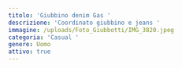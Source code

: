 ```yaml
---
titolo: 'Giubbino denim Gas '
descrizione: 'Coordinato giubbino e jeans '
immagine: /uploads/Foto_Giubbotti/IMG_3820.jpeg
categoria: 'Casual '
genere: Uomo
attivo: true
---
```


